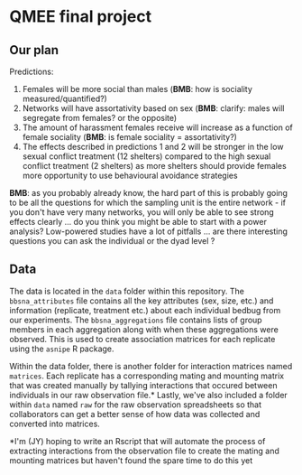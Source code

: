 # QMEE final project
## Our plan

Predictions:
1.	Females will be more social than males (**BMB**: how is sociality measured/quantified?)
2.	Networks will have assortativity based on sex (**BMB**: clarify: males will segregate from females? or the opposite)
3.	The amount of harassment females receive will increase as a function of female sociality (**BMB**: is female sociality = assortativity?)
4.  The effects described in predictions 1 and 2 will be stronger in the low sexual conflict treatment (12 shelters) compared to the high sexual conflict treatment (2 shelters) as more shelters should provide females more opportunity to use behavioural avoidance strategies 

**BMB**: as you probably already know, the hard part of this is probably going to be all the questions for which the sampling unit is the entire network - if you don't have very many networks, you will only be able to see strong effects clearly ... do you think you might be able to start with a power analysis? Low-powered studies have a lot of pitfalls ... are there interesting questions you can ask the individual or the dyad level ?

## Data

The data is located in the `data` folder within this repository. The `bbsna_attributes` file contains all the key attributes (sex, size, etc.) and information (replicate, treatment etc.) about each individual bedbug from our experiments. The `bbsna_aggregations` file contains lists of group members in each aggregation along with when these aggregations were observed. This is used to create association matrices for each replicate using the `asnipe` R package. 

Within the data folder, there is another folder for interaction matrices named `matrices`. Each replicate has a corresponding mating and mounting matrix that was created manually by tallying interactions that occured between individuals in our raw observation file.* Lastly, we've also included a folder within `data` named `raw` for the raw observation spreadsheets so that collaborators can get a better sense of how data was collected and converted into matrices. 

*I'm (JY) hoping to write an Rscript that will automate the process of extracting interactions from the observation file to create the mating and mounting matrices but haven't found the spare time to do this yet
